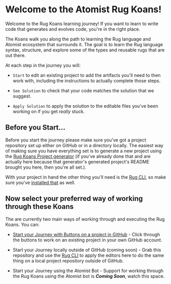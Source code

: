 # Welcome to the Atomist Rug Koans!

Welcome to the Rug Koans learning journey! If you want to learn to write code that generates and evolves code, you're in the right place.

The Koans walk you along the path to learning the Rug language and Atomist ecosystem that surrounds it. The goal is to learn the Rug language syntax, structure, and explore some of the types and reusable rugs that are out there.

At each step in the journey you will:

- `Start` to edit an existing project to add the artifacts you'll need to then work with, including the instructions to actually complete those steps.

- `See Solution` to check that your code matches the solution that we suggest.

- `Apply Solution` to apply the solution to the editable files you've been working on if you get *really* stuck.

## Before you Start...

Before you start the journey please make sure you've got a project repository set up either on GitHub or in a directory locally. The easiest way of making sure you have everything set is to generate a new project using the [Rug Koans Project generator](https://github.com/atomist-rugs/rug-koans-project) (if you've already done that and are actually here because that generator's generated project's README brought you here, then you're all set.).

With your project in hand the other thing you'll need is the [Rug CLI][rug-cli], so make sure you've [installed that][rug-cli] as well.

[rug-cli]: http://docs.atomist.com/rug/rug-cli/rug-cli-install/

## Now select your preferred way of working through these Koans

The are currently two main ways of working through and executing the Rug Koans. You can:

- [Start your Journey with Buttons on a project in GitHub](koansbuttons.md) - Click through the buttons to work on an existing project in your own GitHub account.

- Start your Journey locally outside of GitHub (coming soon) - Grab this repository and use the [Rug CLI][rug-cli] to apply the editors here to do the same thing on a local project repository outside of GitHub.

- Start your Journey using the Atomist Bot - Support for working through the Rug Koans using the Atomist bot is ***Coming Soon***, watch this space.

[rug-cli]: http://docs.atomist.com/rug/rug-cli/rug-cli-install/
